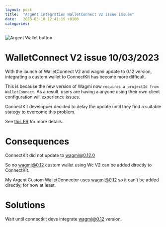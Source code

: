 ```yaml
---
layout: post
title:  "Argent integration WalletConnect V2 issue issues"
date:   2023-03-10 12:41:19 +0100
categories: 
---
```


![Argent Wallet button](/zkSync-Era-Hack0/media/button-login.png)

# WalletConnect V2 issue 10/03/2023

With the launch of WalletConnect V2 and wagmi update to 0.12 version, integrating a custom wallet to ConnectKit has become more difficult. 

This is because the new version of Wagmi now `requires a projectId from WalletConnect`. As a result, users are having a anyone using their own client configuration will experience issues.

ConnectKit developper decided to delay the update until they find a 
suitable stategy to overcome this problem.

See [this PR](https://github.com/family/connectkit/pull/148) for more details.

# Consequences

ConnectKit did not update to [wagmi@0.12.0](https://github.com/wagmi-dev/wagmi/releases/tag/wagmi%400.12.0)

So no wagmi@0.12 custom wallet using Wc V2 can be added directly to ConnectKit.

My Argent Custom WalletConnector uses wagmi@0.12 so it can't be added directly, for now at least.


# Solutions

Wait until connectkit devs integrate wagmi@0.12 version.
  

